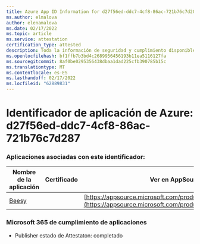 ```yaml
---
title: Azure App ID Information for d27f56ed-ddc7-4cf8-86ac-721b76c7d287
ms.author: elmalova
author: elenamalova
ms.date: 02/17/2022
ms.topic: article
ms.service: attestation
certification_type: attested
description: Toda la información de seguridad y cumplimiento disponible para d27f56ed-ddc7-4cf8-86ac-721b76c7d287.
ms.openlocfilehash: bf1ffb7b3bd4c2689956456193b11ea5116127fa
ms.sourcegitcommit: 8af0be0295356438dbaa1dad225cfb390785b15c
ms.translationtype: MT
ms.contentlocale: es-ES
ms.lasthandoff: 02/17/2022
ms.locfileid: "62889831"
---
```

# <a name="azure-app-id-d27f56ed-ddc7-4cf8-86ac-721b76c7d287"></a>Identificador de aplicación de Azure: d27f56ed-ddc7-4cf8-86ac-721b76c7d287


### <a name="apps-associated-with-this-id"></a>Aplicaciones asociadas con este identificador:
| **Nombre de la aplicación** | **Certificado** | **Ver en AppSource** |
|--------------|---------------|-----------------------|
| [Beesy](https://docs.microsoft.com/microsoft-365-app-certification/forward/WA200001248) |  | [https://appsource.microsoft.com/product/office/WA200001248](https://appsource.microsoft.com/product/office/WA200001248) |

### <a name="microsoft-365-app-compliance-status"></a>Microsoft 365 de cumplimiento de aplicaciones
- Publisher estado de Attestaton: completado
